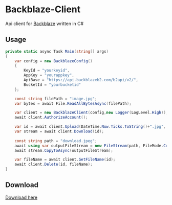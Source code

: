 # Backblaze-Client
Api client for [Backblaze](https://www.backblaze.com/) written in C#

## Usage

```c#
private static async Task Main(string[] args)
{
    var config = new BackblazeConfig()
    {
        KeyId = "yourkeyid",
        AppKey = "yourappkey",
        ApiBase = "https://api.backblazeb2.com/b2api/v2/",
        BucketId = "yourbucketid"
    };

    const string filePath = "image.jpg";
    var bytes = await File.ReadAllBytesAsync(filePath);

    var client = new BackblazeClient(config,new Logger(LogLevel.High));
    await client.AuthorizeAccount();

    var id = await client.Upload(DateTime.Now.Ticks.ToString()+".jpg", bytes);
    var stream = await client.Download(id);
    
    const string path = "download.jpeg";
    await using var outputFileStream = new FileStream(path, FileMode.CreateNew);
    await stream.CopyToAsync(outputFileStream);

    var fileName = await client.GetFileName(id);
    await client.Delete(id, fileName);
}
```

## Download
[Download here](https://www.nuget.org/api/v2/package/Backblaze_Client/1.0.0)